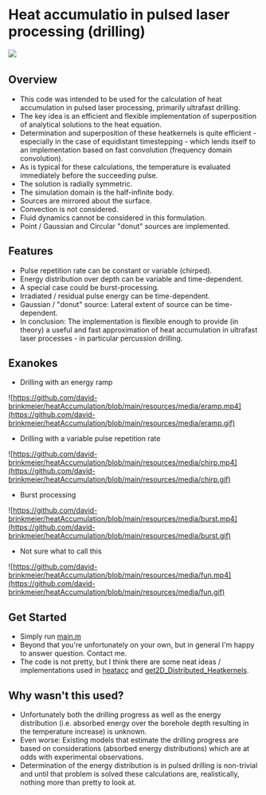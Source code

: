 # Heat accumulatio in pulsed laser processing (drilling)
![](https://github.com/david-brinkmeier/heatAccumulation/blob/main/resources/media/overview.gif)

## Overview
- This code was intended to be used for the calculation of heat accumulation in pulsed laser processing, primarily ultrafast drilling.
- The key idea is an efficient and flexible implementation of superposition of analytical solutions to the heat equation.
- Determination and superposition of these heatkernels is quite efficient - especially in the case of equidistant timestepping - which lends itself to an implementation based on fast convolution (frequency domain convolution).
- As is typical for these calculations, the temperature is evaluated immediately before the succeeding pulse.
- The solution is radially symmetric.
- The simulation domain is the half-infinite body.
- Sources are mirrored about the surface.
- Convection is not considered.
- Fluid dynamics cannot be considered in this formulation.
- Point / Gaussian and Circular "donut" sources are implemented.

## Features
- Pulse repetition rate can be constant or variable (chirped).
- Energy distribution over depth can be variable and time-dependent.
- A special case could be burst-processing.
- Irradiated / residual pulse energy can be time-dependent.
- Gaussian / "donut" source: Lateral extent of source can be time-dependent.
- In conclusion: The implementation is flexible enough to provide (in theory) a useful and fast approximation of heat accumulation in ultrafast laser processes - in particular percussion drilling.

## Exanokes
- Drilling with an energy ramp

![https://github.com/david-brinkmeier/heatAccumulation/blob/main/resources/media/eramp.mp4](https://github.com/david-brinkmeier/heatAccumulation/blob/main/resources/media/eramp.gif)

- Drilling with a variable pulse repetition rate

![https://github.com/david-brinkmeier/heatAccumulation/blob/main/resources/media/chirp.mp4](https://github.com/david-brinkmeier/heatAccumulation/blob/main/resources/media/chirp.gif)

- Burst processing

![https://github.com/david-brinkmeier/heatAccumulation/blob/main/resources/media/burst.mp4](https://github.com/david-brinkmeier/heatAccumulation/blob/main/resources/media/burst.gif)

- Not sure what to call this

![https://github.com/david-brinkmeier/heatAccumulation/blob/main/resources/media/fun.mp4](https://github.com/david-brinkmeier/heatAccumulation/blob/main/resources/media/fun.gif)

## Get Started
- Simply run [main.m](main.m)
- Beyond that you're unfortunately on your own, but in general I'm happy to answer question. Contact me.
- The code is not pretty, but I think there are some neat ideas / implementations used in [heatacc](/functions/heatacc.m) and [get2D_Distributed_Heatkernels](/functions/get2D_Distributed_Heatkernels.m).

## Why wasn't this used?
- Unfortunately both the drilling progress as well as the energy distribution (i.e. absorbed energy over the borehole depth resulting in the temperature increase) is unknown.
- Even worse: Existing models that estimate the drilling progress are based on considerations (absorbed energy distributions) which are at odds with experimental observations.
- Determination of the energy distribution is in pulsed drilling is non-trivial and until that problem is solved these calculations are, realistically, nothing more than pretty to look at.